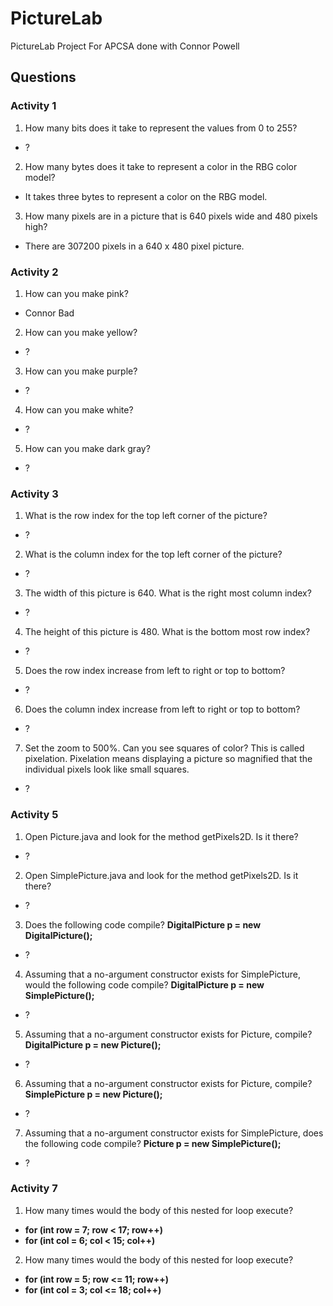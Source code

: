 # PictureLab
PictureLab Project For APCSA done with Connor Powell
## Questions
### Activity 1
1. How many bits does it take to represent the values from 0 to 255?
- ?
2. How many bytes does it take to represent a color in the RBG color model?
- It takes three bytes to represent a color on the RBG model.
3. How many pixels are in a picture that is 640 pixels wide and 480 pixels high?
- There are 307200 pixels in a 640 x 480 pixel picture.
### Activity 2
1. How can you make pink?
- Connor  Bad
2. How can you make yellow?
- ?
3. How can you make purple?
- ?
4. How can you make white?
- ?
5. How can you make dark gray?
- ?
### Activity 3
1. What is the row index for the top left corner of the picture?
- ?
2. What is the column index for the top left corner of the picture?
- ?
3. The width of this picture is 640. What is the right most column index?
- ?
4. The height of this picture is 480. What is the bottom most row index?
- ?
5. Does the row index increase from left to right or top to bottom?
- ?
6. Does the column index increase from left to right or top to bottom?
- ?
7. Set the zoom to 500%. Can you see squares of color? This is called pixelation. Pixelation means
displaying a picture so magnified that the individual pixels look like small squares.
- ?
### Activity 5
1. Open Picture.java and look for the method getPixels2D. Is it there?
- ?
2. Open SimplePicture.java and look for the method getPixels2D. Is it there?
- ?
3. Does the following code compile?
**DigitalPicture p = new DigitalPicture();**
- ?
4. Assuming that a no-argument constructor exists for SimplePicture, would the following
code compile?
**DigitalPicture p = new SimplePicture();**
- ?
5. Assuming that a no-argument constructor exists for Picture,
compile?
**DigitalPicture p = new Picture();**
- ?
6. Assuming that a no-argument constructor exists for Picture,
compile?
**SimplePicture p = new Picture();**
- ?
7. Assuming that a no-argument constructor exists for SimplePicture, does the following
code compile?
**Picture p = new SimplePicture();**
- ?
### Activity 7
1. How many times would the body of this nested for loop execute?
- **for (int row = 7; row < 17; row++)**
- **for (int col = 6; col < 15; col++)**
2. How many times would the body of this nested for loop execute?
- **for (int row = 5; row <= 11; row++)**
- **for (int col = 3; col <= 18; col++)**
